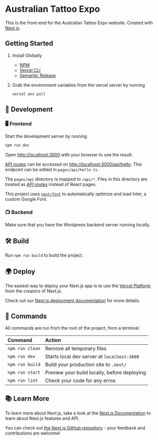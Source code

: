 # Australian Tattoo Expo

This is the front-end for the Australian Tattoo Expo website. Created with [Next.js](https://nextjs.org/).

## Getting Started

1. Install Globally

   - [NPM](https://docs.npmjs.com/downloading-and-installing-node-js-and-npm)
   - [Vercel CLI](https://vercel.com/cli)
   - [Semantic Release](https://github.com/semantic-release/semantic-release)

1. Grab the environment variables from the vercel server by running

   ```bash
   vercel env pull
   ```

## 🔨 Development

### 🖥️ Frontend

Start the development server by running

```bash
npm run dev
```

Open [http://localhost:3000](http://localhost:3000) with your browser to see the result.

[API routes](https://nextjs.org/docs/api-routes/introduction) can be accessed on [http://localhost:3000/api/hello](http://localhost:3000/api/hello). This endpoint can be edited in `pages/api/hello.ts`.

The `pages/api` directory is mapped to `/api/*`. Files in this directory are treated as [API routes](https://nextjs.org/docs/api-routes/introduction) instead of React pages.

This project uses [`next/font`](https://nextjs.org/docs/basic-features/font-optimization) to automatically optimize and load Inter, a custom Google Font.

### 📺 Backend

Make sure that you have the Wordpress backend server running locally.

## 🛠 Build

Run `npm run build` to build the project.

## 🌍 Deploy

The easiest way to deploy your Next.js app is to use the [Vercel Platform](https://vercel.com/new?utm_medium=default-template&filter=next.js&utm_source=create-next-app&utm_campaign=create-next-app-readme) from the creators of Next.js.

Check out our [Next.js deployment documentation](https://nextjs.org/docs/deployment) for more details.

## 🧞 Commands

All commands are run from the root of the project, from a terminal:

| Command         | Action                                       |
| :-------------- | :------------------------------------------- |
| `npm run clean` | Remove all temporary files                   |
| `npm run dev`   | Starts local dev server at `localhost:3000`  |
| `npm run build` | Build your production site to `.next/`       |
| `npm run start` | Preview your build locally, before deploying |
| `npm run lint`  | Check your code for any erros                |

## 📚 Learn More

To learn more about Next.js, take a look at the [Next.js Documentation](https://nextjs.org/docs) to learn about Next.js features and API.

You can check out [the Next.js GitHub repository](https://github.com/vercel/next.js/) - your feedback and contributions are welcome!
